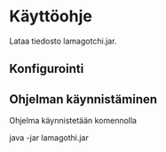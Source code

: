 # Käyttöohje

Lataa tiedosto lamagotchi.jar.

## Konfigurointi

## Ohjelman käynnistäminen

Ohjelma käynnistetään komennolla 

java -jar lamagothi.jar

